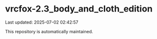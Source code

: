 # vrcfox-2.3_body_and_cloth_edition

Last updated: 2025-07-02 02:42:57

This repository is automatically maintained.
